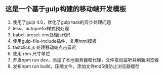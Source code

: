 ## 这是一个基于gulp构建的移动端开发模板

1. 使用了gulp 4.0，优化了gulp task的异步处理问题
2. less、autoprefix样式预处理
3. babel-preset-env处理js代码
4. 使用gulp-file-include插件，复用html模板
5. fastclick.js 处理移动端点击延迟
6. 使用 rem 尺寸单位
7. 开发npm run dev，添加了本地服务器和代理，文件变动监听并刷新浏览器
8. 发布npm run build，压缩文件，添加文件md5值防止浏览器缓存
